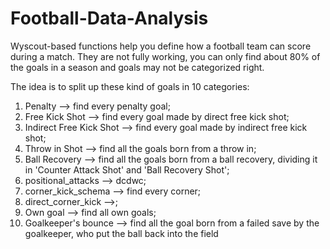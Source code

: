 # Football-Data-Analysis

Wyscout-based functions help you define how a football team can score during a match.
They are not fully working, you can only find about 80% of the goals in a season and goals may not be categorized right.

The idea is to split up these kind of goals in 10 categories:

1. Penalty  --> find every penalty goal;
2. Free Kick Shot --> find every goal made by direct free kick shot;
3. Indirect Free Kick Shot --> find every goal made by indirect free kick shot;
4. Throw in Shot --> find all the goals born from a throw in;
5. Ball Recovery --> find all the goals born from a ball recovery, dividing it in 'Counter Attack Shot' and 'Ball Recovery Shot';
6. positional_attacks --> dcdwc;
7. corner_kick_schema --> find every corner; 
8. direct_corner_kick -->;
9. Own goal --> find all own goals;
10. Goalkeeper's bounce --> find all the goal born from a failed save by the goalkeeper, who put the ball back into the field

